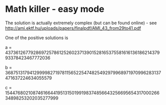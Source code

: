 # Math killer - easy mode

The solution is actually extremely complex (but can be found online) - see http://ami.ektf.hu/uploads/papers/finalpdf/AMI_43_from29to41.pdf

One of the positive solutions is

a = 4373612677928697257861252602371390152816537558161613618621437993378423467772036

b = 36875131794129999827197811565225474825492979968971970996283137471637224634055579

c = 154476802108746166441951315019919837485664325669565431700026634898253202035277999